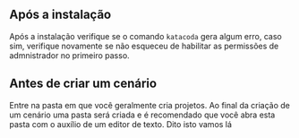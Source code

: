 ## Após a instalação

Após a instalação verifique se o comando ```katacoda``` gera algum erro, caso sim, verifique novamente se não esqueceu de habilitar as permissões de admnistrador no primeiro passo.

## Antes de criar um cenário

Entre na pasta em que você geralmente cria projetos. Ao final da criação de um cenário uma pasta será criada e é recomendado que você abra esta pasta com o auxílio de um editor de texto. Dito isto vamos lá